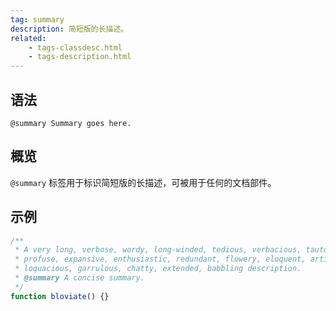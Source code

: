 ```yaml
---
tag: summary
description: 简短版的长描述。
related:
    - tags-classdesc.html
    - tags-description.html
---
```


## 语法

`@summary Summary goes here.`


## 概览

`@summary` 标签用于标识简短版的长描述，可被用于任何的文档部件。

## 示例

```js
/**
 * A very long, verbose, wordy, long-winded, tedious, verbacious, tautological,
 * profuse, expansive, enthusiastic, redundant, flowery, eloquent, articulate,
 * loquacious, garrulous, chatty, extended, babbling description.
 * @summary A concise summary.
 */
function bloviate() {}
```
